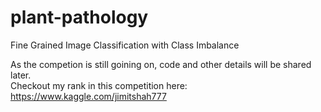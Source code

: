 # plant-pathology
Fine Grained Image Classification with Class Imbalance

As the competion is still goining on, code and other details will be shared later.  
Checkout my rank in this competition here: https://www.kaggle.com/jimitshah777

